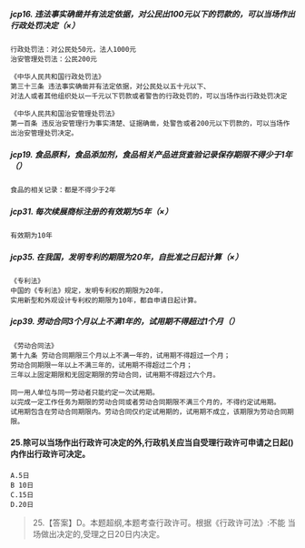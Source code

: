 ##### jcp16. 违法事实确凿并有法定依据，对公民出100元以下的罚款的，可以当场作出行政处罚决定（×）
    行政处罚法：对公民处50元，法人1000元
    治安管理处罚法：公民200元
    
    《中华人民共和国行政处罚法》
    第三十三条 违法事实确凿并有法定依据，对公民处以五十元以下、
    对法人或者其他组织处以一千元以下罚款或者警告的行政处罚的，可以当场作出行政处罚决定
    
    《中华人民共和国治安管理处罚法》
    第一百条 违反治安管理行为事实清楚、证据确凿，处警告或者200元以下罚款的，可以当场作出治安管理处罚决定。

##### jcp19. 食品原料，食品添加剂，食品相关产品进货查验记录保存期限不得少于1年（）
    食品的相关记录：都是不得少于2年
    
##### jcp31. 每次续展商标注册的有效期为5年（×）
    有效期为10年    

##### jcp35. 在我国，发明专利的期限为20年，自批准之日起计算（×）
    《专利法》
    中国的《专利法》规定，发明专利权的期限为20年，
    实用新型和外观设计专利权的期限为10年，都自申请日起计算。   

##### jcp39. 劳动合同3个月以上不满1年的，试用期不得超过1个月（）
    《劳动合同法》
    第十九条 劳动合同期限三个月以上不满一年的，试用期不得超过一个月；
    劳动合同期限一年以上不满三年的，试用期不得超过二个月；
    三年以上固定期限和无固定期限的劳动合同，试用期不得超过六个月。
    
    同一用人单位与同一劳动者只能约定一次试用期。
    以完成一定工作任务为期限的劳动合同或者劳动合同期限不满三个月的，不得约定试用期。
    试用期包含在劳动合同期限内。劳动合同仅约定试用期的，试用期不成立，该期限为劳动合同期限。    

#### 25.除可以当场作出行政许可决定的外,行政机关应当自受理行政许可申请之日起()内作出行政许可决定。
    A.5日
    B 10日
    C.15日
    D.20日
>   25.【答案】D。本题超纲,本题考查行政许可。根据《行政许可法》:不能
    当场做出决定的,受理之日20日内决定。


































     